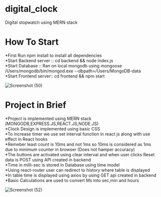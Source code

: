 # digital_clock
Digital stopwatch using MERN stack

# How To Start
*First Run npm install to install all dependencies </br>
*Start Backend server :: cd backend && node index.js  </br>
*Start Database :: Ran on local mongodb using mongoose  </br>
                 /Users/mongodb/bin/mongod.exe --dbpath=/Users/MongoDB-data </br>
*Start Frontend server:: cd frontend && npm start </br>

![Screenshot (50)](https://user-images.githubusercontent.com/61514605/94598565-be950600-02ac-11eb-85f7-8c562ec50015.png)

# Project in Brief

*Project is implemented using MERN stack (MONGODB,EXPRESS.JS,REACT.JS,NODE.JS) </br>
*Clock Design is implemented using basic CSS </br>
*To increase timer we use set interval function in react js along with use effect in React hooks </br>
*Remeber least count is 10ms and not 1ms so 10ms is considered as 1ms due to minimum counter in browser (Does not hamper accuracy)  </br>
*The buttons are activated using clear interval and when user clicks Reset data is POST using API created in backend </br>
*Time in milli-sec is stored in Database using time model </br>
*Using react-router user can redirect to history where table is displayed </br>
*In table time is displayed using axios by using GET api created in backend </br>
*Basic Calculations are used to convert Ms into sec,min and hours 

![Screenshot (52)](https://user-images.githubusercontent.com/61514605/94598594-cc4a8b80-02ac-11eb-8700-7470dbcbee38.png)
